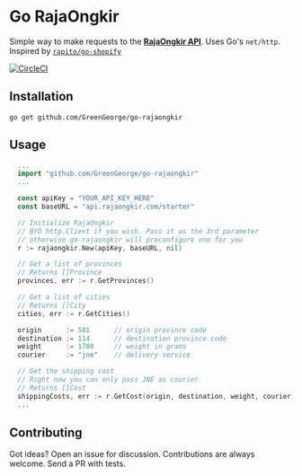 # Go RajaOngkir

Simple way to make requests to the [**RajaOngkir API**][1]. Uses Go's `net/http`. Inspired by [`rapito/go-shopify`][3]

[![CircleCI](https://circleci.com/gh/GreenGeorge/go-rajaongkir.svg?style=shield)](https://circleci.com/gh/GreenGeorge/go-rajaongkir)

[1]: https://rajaongkir.com/dokumentasi
[2]: https://github.com/parnurzeal/gorequest
[3]: https://github.com/rapito/go-shopify

## Installation
```
go get github.com/GreenGeorge/go-rajaongkir
```

## Usage
```go
  ...
  import "github.com/GreenGeorge/go-rajaongkir"
  ...

  const apiKey = "YOUR_API_KEY_HERE"
  const baseURL = "api.rajaongkir.com/starter"

  // Initialize RajaOngkir
  // BYO http.Client if you wish. Pass it as the 3rd parameter
  // otherwise go-rajaongkir will preconfigure one for you
  r := rajaongkir.New(apiKey, baseURL, nil)

  // Get a list of provinces
  // Returns []Province
  provinces, err := r.GetProvinces()

  // Get a list of cities
  // Returns []City
  cities, err := r.GetCities()

  origin      := 501      // origin province code
  destination := 114      // destination province code
  weight      := 1700     // weight in grams
  courier     := "jne"    // delivery service

  // Get the shipping cost
  // Right now you can only pass JNE as courier
  // Returns []Cost
  shippingCosts, err := r.GetCost(origin, destination, weight, courier)
  ...
```

## Contributing
Got ideas? Open an issue for discussion. Contributions are always welcome. Send a PR with tests.
